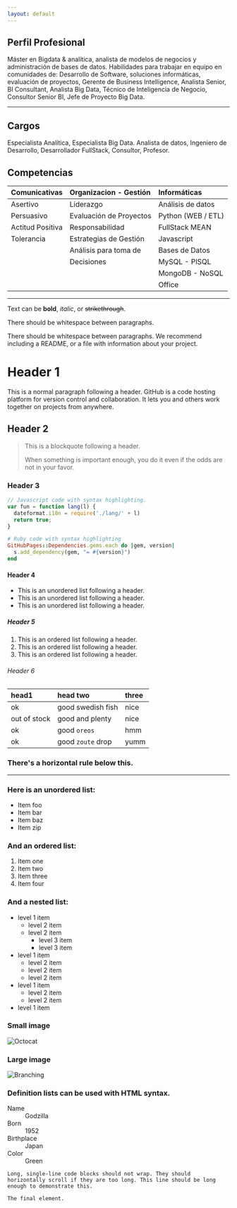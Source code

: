 ```yaml
---
layout: default
---
```

## Perfil Profesional

Máster en Bigdata & analítica, analista de modelos de negocios y administración de bases de datos. Habilidades para trabajar en equipo en comunidades de: Desarrollo de Software, soluciones informáticas, evaluación de proyectos, Gerente de Business Intelligence, Analista Senior, BI Consultant, Analista Big Data, Técnico de Inteligencia de Negocio, Consultor Senior BI, Jefe de Proyecto Big Data. 
* * *
## Cargos

Especialista Analítica, Especialista Big Data. Analista de datos, Ingeniero de
Desarrollo, Desarrollador FullStack, Consultor, Profesor.

## Competencias

| Comunicativas    |Organizacion - Gestión   | Informáticas      |
|:-----------------|:------------------------|:------------------|
| Asertivo         | Liderazgo               | Análisis de datos |
| Persuasivo       | Evaluación de Proyectos | Python (WEB / ETL)|
| Actitud Positiva | Responsabilidad         | FullStack MEAN    |
| Tolerancia       | Estrategias de Gestión  | Javascript        |
|                  | Análisis para toma de   | Bases de Datos    |
|                  | Decisiones              | MySQL - PlSQL     |
|                  |                         | MongoDB - NoSQL   |
|                  |                         | Office            |
* * *


Text can be **bold**, _italic_, or ~~strikethrough~~.

<!-- [Link to another page](./another-page.html). -->

There should be whitespace between paragraphs.

There should be whitespace between paragraphs. We recommend including a README, or a file with information about your project.

# Header 1

This is a normal paragraph following a header. GitHub is a code hosting platform for version control and collaboration. It lets you and others work together on projects from anywhere.

## Header 2

> This is a blockquote following a header.
>
> When something is important enough, you do it even if the odds are not in your favor.

### Header 3

```js
// Javascript code with syntax highlighting.
var fun = function lang(l) {
  dateformat.i18n = require('./lang/' + l)
  return true;
}
```

```ruby
# Ruby code with syntax highlighting
GitHubPages::Dependencies.gems.each do |gem, version|
  s.add_dependency(gem, "= #{version}")
end
```

#### Header 4

*   This is an unordered list following a header.
*   This is an unordered list following a header.
*   This is an unordered list following a header.

##### Header 5

1.  This is an ordered list following a header.
2.  This is an ordered list following a header.
3.  This is an ordered list following a header.

###### Header 6

| head1        | head two          | three |
|:-------------|:------------------|:------|
| ok           | good swedish fish | nice  |
| out of stock | good and plenty   | nice  |
| ok           | good `oreos`      | hmm   |
| ok           | good `zoute` drop | yumm  |

### There's a horizontal rule below this.

* * *

### Here is an unordered list:

*   Item foo
*   Item bar
*   Item baz
*   Item zip

### And an ordered list:

1.  Item one
1.  Item two
1.  Item three
1.  Item four

### And a nested list:

- level 1 item
  - level 2 item
  - level 2 item
    - level 3 item
    - level 3 item
- level 1 item
  - level 2 item
  - level 2 item
  - level 2 item
- level 1 item
  - level 2 item
  - level 2 item
- level 1 item

### Small image

![Octocat](https://github.githubassets.com/images/icons/emoji/octocat.png)

### Large image

![Branching](https://guides.github.com/activities/hello-world/branching.png)


### Definition lists can be used with HTML syntax.

<dl>
<dt>Name</dt>
<dd>Godzilla</dd>
<dt>Born</dt>
<dd>1952</dd>
<dt>Birthplace</dt>
<dd>Japan</dd>
<dt>Color</dt>
<dd>Green</dd>
</dl>

```
Long, single-line code blocks should not wrap. They should horizontally scroll if they are too long. This line should be long enough to demonstrate this.
```

```
The final element.
```
